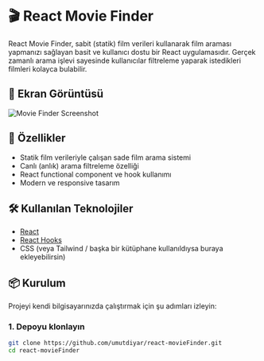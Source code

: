 # 🎬 React Movie Finder

React Movie Finder, sabit (statik) film verileri kullanarak film araması yapmanızı sağlayan basit ve kullanıcı dostu bir React uygulamasıdır. Gerçek zamanlı arama işlevi sayesinde kullanıcılar filtreleme yaparak istedikleri filmleri kolayca bulabilir.

## 📸 Ekran Görüntüsü

![Movie Finder Screenshot](https://github.com/umutdiyar/react-movieFinder/blob/main/public/moviFinder_Screenshot.png)<!-- Varsa ekran görüntüsü buraya eklenebilir -->

## 🚀 Özellikler

- Statik film verileriyle çalışan sade film arama sistemi
- Canlı (anlık) arama filtreleme özelliği
- React functional component ve hook kullanımı
- Modern ve responsive tasarım

## 🛠️ Kullanılan Teknolojiler

- [React](https://reactjs.org/)
- [React Hooks](https://reactjs.org/docs/hooks-intro.html)
- CSS (veya Tailwind / başka bir kütüphane kullanıldıysa buraya ekleyebilirsin)

## 📦 Kurulum

Projeyi kendi bilgisayarınızda çalıştırmak için şu adımları izleyin:

### 1. Depoyu klonlayın

```bash
git clone https://github.com/umutdiyar/react-movieFinder.git
cd react-movieFinder
